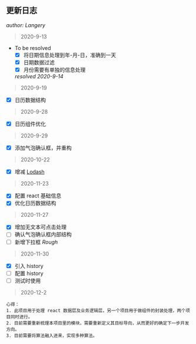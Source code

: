 ## 更新日志

*author: Langery*

> 2020-9-13

- To be resolved
  - [x] 将日期信息处理到年-月-日，准确到一天
  - [x] 日期数据过滤
  - [x] 月份需要有单独的信息处理

  *resolved 2020-9-14*

> 2020-9-19

- [x] 日历数据结构

> 2020-9-28

- [x] 日历组件优化

> 2020-9-29

- [x] 添加气泡确认框，并重构

> 2020-10-22

- [x] 增减 [Lodash](https://www.lodashjs.com/)

> 2020-11-23

- [x] 配置 react 基础信息
- [x] 优化日历数据结构

> 2020-11-27

- [x] 增加无文本可点击处理
- [ ] 确认气泡确认框内部结构
- [ ] 新增下拉框 *Rough*

> 2020-11-30

- [x] 引入 history
- [ ] 配置 history
 - [ ] 测试时使用

> 2020-12-2

    心得：
    1. 此项目用于处理 react 数据层及业务逻辑层，另一个项目用于做组件的封装处理，两个项目同时进行。
    2. 目前需要重新梳理本项目里的模块，需要重新定义其目标导向，从而更好的确定下一步开发方向。
    3. 目前需要将算法融入进来，实现多种算法。
